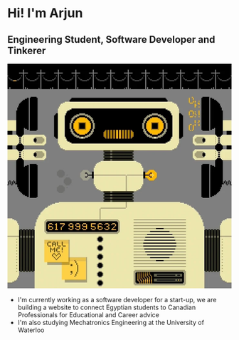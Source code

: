 # Hi! I'm Arjun
## Engineering Student, Software Developer and Tinkerer
![](robot-dancing.webp)
- I'm currently working as a software developer for a start-up, we are building a website to connect Egyptian students to Canadian Professionals for Educational and Career advice
- I'm also studying Mechatronics Engineering at the University of Waterloo
 
